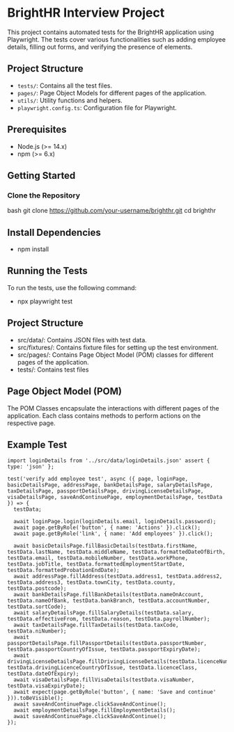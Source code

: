 # BrightHR Interview Project

This project contains automated tests for the BrightHR application using Playwright. The tests cover various functionalities such as adding employee details, filling out forms, and verifying the presence of elements.

## Project Structure

- `tests/`: Contains all the test files.
- `pages/`: Page Object Models for different pages of the application.
- `utils/`: Utility functions and helpers.
- `playwright.config.ts`: Configuration file for Playwright.

## Prerequisites

- Node.js (>= 14.x)
- npm (>= 6.x)

## Getting Started

### Clone the Repository

bash
git clone https://github.com/your-username/brighthr.git
cd brighthr

## Install Dependencies

- npm install

## Running the Tests

To run the tests, use the following command:
- npx playwright test

## Project Structure
- src/data/: Contains JSON files with test data.
- src/fixtures/: Contains fixture files for setting up the test environment.
- src/pages/: Contains Page Object Model (POM) classes for different pages of the application.
- tests/: Contains test files

## Page Object Model (POM)
The POM Classes encapsulate the interactions with different pages of the application. Each class contains methods to perform actions on the respective page.

## Example Test
```import { test, expect } from '../src/fixtures/fixtures';
import loginDetails from '../src/data/loginDetails.json' assert { type: 'json' };

test('verify add employee test', async ({ page, loginPage, basicDetailsPage, addressPage, bankDetailsPage, salaryDetailsPage, taxDetailsPage, passportDetailsPage, drivingLicenseDetailsPage, visaDetailsPage, saveAndContinuePage, employmentDetailsPage, testData }) => {
  testData;

  await loginPage.login(loginDetails.email, loginDetails.password);
  await page.getByRole('button', { name: 'Actions' }).click();
  await page.getByRole('link', { name: 'Add employees' }).click();

  await basicDetailsPage.fillBasicDetails(testData.firstName, testData.lastName, testData.middleName, testData.formattedDateOfBirth, testData.email, testData.mobileNumber, testData.workPhone, testData.jobTitle, testData.formattedEmploymentStartDate, testData.formattedProbationEndDate);
  await addressPage.fillAddress(testData.address1, testData.address2, testData.address3, testData.townCity, testData.county, testData.postcode);
  await bankDetailsPage.fillBankDetails(testData.nameOnAccount, testData.nameOfBank, testData.bankBranch, testData.accountNumber, testData.sortCode);
  await salaryDetailsPage.fillSalaryDetails(testData.salary, testData.effectiveFrom, testData.reason, testData.payrollNumber);
  await taxDetailsPage.fillTaxDetails(testData.taxCode, testData.niNumber);
  await passportDetailsPage.fillPassportDetails(testData.passportNumber, testData.passportCountryOfIssue, testData.passportExpiryDate);
  await drivingLicenseDetailsPage.fillDrivingLicenseDetails(testData.licenceNumber, testData.drivingLicenceCountryOfIssue, testData.licenceClass, testData.dateOfExpiry);
  await visaDetailsPage.fillVisaDetails(testData.visaNumber, testData.visaExpiryDate);
  await expect(page.getByRole('button', { name: 'Save and continue' })).toBeVisible();
  await saveAndContinuePage.clickSaveAndContinue();
  await employmentDetailsPage.fillEmploymentDetails();
  await saveAndContinuePage.clickSaveAndContinue();
});